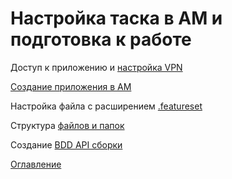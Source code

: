 # Настройка таска в AM и подготовка к работе

Доступ к приложению и [настройка VPN](https://rucom.optimacros.com/topic/2952/%D0%B7%D0%B0%D0%BF%D1%80%D0%BE%D1%81%D1%8B-%D0%BD%D0%B0-%D0%B2%D1%8B%D0%B4%D0%B0%D1%87%D1%83-optimacros-vpn-%D0%B4%D0%BB%D1%8F-%D0%B4%D0%BE%D1%81%D1%82%D1%83%D0%BF%D0%B0-%D0%BA-%D0%B7%D0%B0%D0%BA%D1%80%D1%8B%D1%82%D1%8B%D0%BC-%D1%80%D0%B5%D1%81%D1%83%D1%80%D1%81%D0%B0%D0%BC?_=1624537838257)

[Создание приложения в AM](https://www.youtube.com/watch?v=XRLPB1mWmbw)

Настройка файла с расширением [.featureset](preparationForWork/featureset.md)

Структура [файлов и папок](preparationForWork/filesAndFolders.md)

Создание [BDD API сборки]()


[Оглавление](README.md)